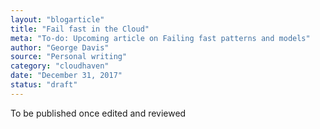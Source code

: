 ```yaml
---
layout: "blogarticle"
title: "Fail fast in the Cloud"
meta: "To-do: Upcoming article on Failing fast patterns and models"
author: "George Davis"
source: "Personal writing"
category: "cloudhaven"
date: "December 31, 2017"
status: "draft"
---
```


To be published once edited and reviewed